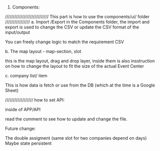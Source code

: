 1. Components:



//////////////////////////// This part is how to use the components/ui/ folder ////////////////
a.  Import /Export
in the Components folder, the import and export is used to change the CSV or update the CSV format of the input/output

You can freely change logic to match the requirement CSV

b. The map layout -  map-section, slot

this is the map layout, drag and drop layer, inside them is also insstruction on how to change the layout to fit the size of
the actual Event Center

c. company list/ item

This is how data is fetch or use from the DB (which at the time is a Google Sheet)



//////////////////
how to set API:

inside of APP/API

read the comment to see how to update and change the file.


Future change:

The double assigment (same slot for two companies depend on days)
Maybe state persistent


